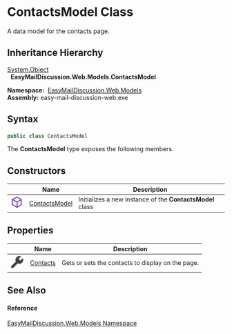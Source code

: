ContactsModel Class
===================
A data model for the contacts page.


Inheritance Hierarchy
---------------------
[System.Object][1]  
  **EasyMailDiscussion.Web.Models.ContactsModel**  

  **Namespace:**  [EasyMailDiscussion.Web.Models][2]  
  **Assembly:** easy-mail-discussion-web.exe

Syntax
------

```csharp
public class ContactsModel
```

The **ContactsModel** type exposes the following members.


Constructors
------------

|                  | Name               | Description                                               |
| ---------------- | ------------------ | --------------------------------------------------------- |
| ![Public method] | [ContactsModel][3] | Initializes a new instance of the **ContactsModel** class |


Properties
----------

|                    | Name          | Description                                       |
| ------------------ | ------------- | ------------------------------------------------- |
| ![Public property] | [Contacts][4] | Gets or sets the contacts to display on the page. |


See Also
--------

#### Reference
[EasyMailDiscussion.Web.Models Namespace][2]  

[1]: https://docs.microsoft.com/dotnet/api/system.object
[2]: ../README.md
[3]: _ctor.md
[4]: Contacts.md
[Public method]: ../../icons/pubmethod.svg "Public method"
[Public property]: ../../icons/pubproperty.svg "Public property"